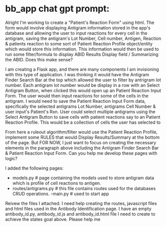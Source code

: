 # bb_app chat gpt prompt:

Alright I'm working to create a "Patient's Reaction Form" using html. The form would involve displaying Antigram information stored in the app's database and allowing the user to input reactions for every cell in the antigram, saving the antigram's Lot Number, Cell number, Antigen, Reaction & patients reaction to some sort of Patient Reaction Profile object/entity which would store this information. This information would then be used to run some filter/formula to display ABID Results Display field / Summarizing the ABID. Does this make sense? 

I am creating a Flask app, and there are many components I am invisioning with this type of application. I was thinking it would have the Antigram Finder Search Bar at the top which allowed the user to filter by antrigram lot number. Each antigram lot number would be display in a row with an Select Antigram Button, when clicked this would open up an Patient Reaction Input Form. The user would then input reactions for some of the cells in the antigram. I would need to save  the Patient Reaction Input Form data, specifically the selected antigrams Lot Number, antigrams Cell Number & user input's Patient's Rxn. User could select multiple antigrams using the Select Antigram Button to save cells with patient reactions say to an Patient Reaction Profile. This would be a collection of cells the user has selected to 

From here a ruleout algorithm/filter would use the Patient Reaction Profile, implement some RULES that would Display Results/Summary at the bottom of the page. But FOR NOW, I just want to focus on creating the necessary elements in the paragraph above including the Antigram Finder Search Bar & Patient Reaction Input Form. Can you help me develop these pages with logic?

I added the following pages:
- models.py # page containing the models used to store antigram data which  is profile of cell reactions to antigen.  
- routes/antigrams.py # this file contains routes used for the databases CRUD operations.
-main.py # used to start app


Reivew the files I attached. I need help creating the routes, javascript files and html files used in the Antibody Identification page. I have an empty antibody_id.py,  antibody_id.js and antibody_id.html file I need to create to achieve the states goal above. Please help me